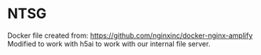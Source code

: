 # NTSG

Docker file created from: https://github.com/nginxinc/docker-nginx-amplify
Modified to work with h5ai to work with our internal file server.
